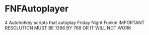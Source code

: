 # FNFAutoplayer
4 Autohotkey scripts that autoplay Friday Night Funkin
IMPORTANT RESOLUTION MUST BE 1366 BY 768 OR IT WILL NOT WORK
